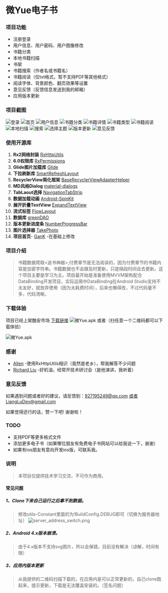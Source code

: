 # 微Yue电子书
###  项目功能
- 注册登录
- 用户信息、用户密码、用户图像修改
- 书籍分类
- 本地书籍扫描
- 书架
- 书籍搜索（作者名或书籍名） 
- 书籍阅读（仅txt格式，暂不支持PDF等其他格式）
- 阅读字体、背景颜色、翻页效果等设置
- 意见反馈（反馈信息发送到我的邮箱）
- 应用版本更新
###  项目截图
![登录](http://upload-images.jianshu.io/upload_images/2635045-e0ab3a72f801e761.png?imageMogr2/auto-orient/strip%7CimageView2/2/w/200) ![首页](http://upload-images.jianshu.io/upload_images/2635045-d8ec2b5a958988dd.png?imageMogr2/auto-orient/strip%7CimageView2/2/w/200)  ![用户信息](http://upload-images.jianshu.io/upload_images/2635045-31055b37a06638d3.png?imageMogr2/auto-orient/strip%7CimageView2/2/w/200) ![书籍分类](http://upload-images.jianshu.io/upload_images/2635045-9819bb21c48db3fd.png?imageMogr2/auto-orient/strip%7CimageView2/2/w/200) ![书籍详情](http://upload-images.jianshu.io/upload_images/2635045-5ead07ef67f0ceab.png?imageMogr2/auto-orient/strip%7CimageView2/2/w/200) ![书籍类型](http://upload-images.jianshu.io/upload_images/2635045-4fa9a9065073ad19.png?imageMogr2/auto-orient/strip%7CimageView2/2/w/200) ![书籍阅读](http://upload-images.jianshu.io/upload_images/2635045-e02ce07acff8fc64.png?imageMogr2/auto-orient/strip%7CimageView2/2/w/200) ![本地扫描](http://upload-images.jianshu.io/upload_images/2635045-0802c61304a51045.png?imageMogr2/auto-orient/strip%7CimageView2/2/w/200) ![搜索](http://upload-images.jianshu.io/upload_images/2635045-1cfd6fbfa8771c7f.png?imageMogr2/auto-orient/strip%7CimageView2/2/w/200)  ![选择主题](http://upload-images.jianshu.io/upload_images/2635045-192dfd92b96644e6.png?imageMogr2/auto-orient/strip%7CimageView2/2/w/200) ![版本更新](http://upload-images.jianshu.io/upload_images/2635045-de9f820895039cf1.png?imageMogr2/auto-orient/strip%7CimageView2/2/w/200)  ![意见反馈](http://upload-images.jianshu.io/upload_images/2635045-2da5435b109ada73.png?imageMogr2/auto-orient/strip%7CimageView2/2/w/200)

### 使用开源库
1. **Rx2网络封装** [RxHttpUtils](https://github.com/lygttpod/RxHttpUtils) 
2. **6.0权限库** [RxPermissions](https://github.com/tbruyelle/RxPermissions)
3. **Glide图片加载库** [Glide](https://github.com/bumptech/glide)
4. **下拉刷新库** [SmartRefreshLayout](https://github.com/scwang90/SmartRefreshLayout)
5. **RecyclerView简化框架** [BaseRecyclerViewAdapterHelper](https://github.com/CymChad/BaseRecyclerViewAdapterHelper)
6. **MD风格Dialog** [material-dialogs](https://github.com/afollestad/material-dialogs)
7. **TabLaout选择** [NavigationTabStrip](https://github.com/Devlight/NavigationTabStrip)
8. **数据加载动画** [Android-SpinKit](https://github.com/ybq/Android-SpinKit)
9. **展开折叠TextView** [ExpandTextView](https://github.com/lcodecorex/ExpandTextView)
10. **流式标签** [FlowLayout](https://github.com/hongyangAndroid/FlowLayout)
11. **数据库** [greenDAO](https://github.com/greenrobot/greenDAO)
12. **版本更新进度条** [NumberProgressBar](https://github.com/daimajia/NumberProgressBar)
13. **图片选择器** [TakePhoto](https://github.com/crazycodeboy/TakePhoto)
14. **项目首页**- [GanK](https://github.com/dongjunkun/GanK) -在基础上修改
### 项目介绍
> 书籍数据爬取<追书神器>,付费章节是无法阅读的，因为付费章节的书籍内容是加密字符串。书籍数据也不会跟及时更新，只是隔段时间会去更新。这个项目主要是学习为主。项目最开始是准备使用MVVM架构配合DataBinding开发项目，实际运用中DataBinding在Android Studio支持不太友好，就放弃使用（因为太耗费时间），后来也懒得改，不过代码量不多，代码清晰。

### 下载体验
项目已经上架酷安市场 [下载链接](https://www.coolapk.com/apk/184655)
![微Yue.apk](http://upload-images.jianshu.io/upload_images/2635045-4ce921c9353b879c.png?imageMogr2/auto-orient/strip%7CimageView2/2/w/1240)
或者（扫任意一个二维码都可以下载体验）

![微Yue.apk](https://upload-images.jianshu.io/upload_images/2635045-30d7a37bc769bd4b.png?imageMogr2/auto-orient/strip%7CimageView2/2/w/1240)



### 感谢
- [Allen](https://github.com/lygttpod) -使用RxHttpUtils相识（竟然是老乡），帮我解答不少问题
- [Richard Liu](https://github.com/XiqingLiu) -好机油，经常开技术研讨会（是他演讲，我听着）

### 意见反馈
如果遇到问题或者好的建议，请反馈到：927195249@qq.com 或者LiangLuDev@gmail.com

如果觉得还行的话，赞一下吧! 谢谢啦！


### TODO
- 支持PDF等更多格式文件
- 添加更多电子书（如果哪位朋友有免费电子书网站可以给我说一下，谢谢）
- 如果有ios朋友有意向开发ios版，可联系我。


### 说明
> 本项目仅提供技术学习交流，不可作为商用。

#### 常见问题
##### 1、Clone下来自己运行之后拿不到数据。
>修改utils-Constant里面的为!BuildConfig.DEBUG即可（切换为服务器地址）
![server_address_switch.png](https://upload-images.jianshu.io/upload_images/2635045-4280b873649a0b74.png?imageMogr2/auto-orient/strip%7CimageView2/2/w/1240)

##### 2、Android 4.x版本崩溃。
>由于4.x版本不支持svg图片，所以会保错，目前没有解决（谅解，时间有限）
##### 3、应用内版本更新
> 从我提供的二维码扫描下载的，在应用内是可以正常更新的，自己clone跑起来，提示更新，下载是无法覆盖安装的。（签名问题）  
